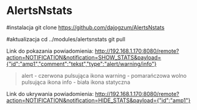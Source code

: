 # AlertsNstats

#instalacja
git clone https://github.com/dajogzum/AlertsNstats

#aktualizacja
cd ../modules/alertsnstats
git pull

Link do pokazania powiadomienia:
http://192.168.1.170:8080/remote?action=NOTIFICATION&notification=SHOW_STATS&payload={"id":"amp1","comment":"tekst","type":"alert/warning/info"}

> alert - czerwona pulsująca ikona
> warning - pomarańczowa wolno pulsująca ikona
> info - biała ikona statyczna

Link do ukrywania powiadomienia:
http://192.168.1.170:8080/remote?action=NOTIFICATION&notification=HIDE_STATS&payload={"id":"amp1"}
